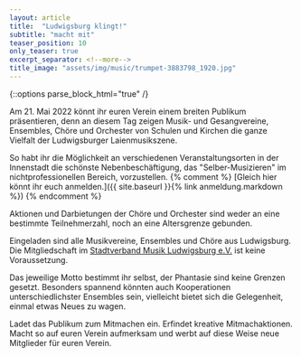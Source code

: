 ```yaml
---
layout: article
title:  "Ludwigsburg klingt!"
subtitle: "macht mit"
teaser_position: 10
only_teaser: true
excerpt_separator: <!--more-->
title_image: "assets/img/music/trumpet-3883798_1920.jpg"
---
```

{::options parse_block_html="true" /}

Am 21. Mai 2022
könnt ihr euren Verein einem breiten Publikum präsentieren,
denn an diesem Tag
zeigen
Musik- und Gesangvereine, Ensembles, Chöre und Orchester von Schulen und Kirchen
die ganze Vielfalt der Ludwigsburger Laienmusikszene.

So habt ihr die Möglichkeit an verschiedenen Veranstaltungsorten in der Innenstadt die schönste Nebenbeschäftigung, 
das "Selber-Musizieren" im nichtprofessionellen Bereich, vorzustellen.
{% comment %}
[Gleich hier könnt ihr euch anmelden.]({{ site.baseurl }}{% link anmeldung.markdown %})
{% endcomment %}

Aktionen und Darbietungen der Chöre und Orchester sind weder an
eine bestimmte Teilnehmerzahl, noch an eine Altersgrenze gebunden.

Eingeladen sind alle Musikvereine, Ensembles und Chöre aus Ludwigsburg. Die
Mitgliedschaft im 
[Stadtverband Musik Ludwigsburg e.V.](https://www.svm-ludwigsburg.de/)
ist keine Voraussetzung.

Das jeweilige Motto bestimmt ihr
selbst, der Phantasie sind keine Grenzen gesetzt. 
Besonders spannend könnten auch Kooperationen unterschiedlichster Ensembles
sein, vielleicht bietet sich die Gelegenheit, einmal etwas Neues zu wagen.

Ladet das Publikum zum Mitmachen ein. Erfindet kreative Mitmachaktionen.
Macht so auf euren Verein aufmerksam und werbt auf diese Weise neue Mitglieder für
euren Verein.

